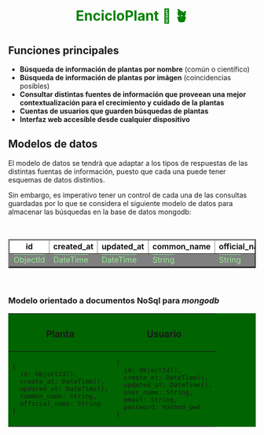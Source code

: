 <h1 style="color: green; text-align: center">EncicloPlant &#127795 🪴</h1>

## Funciones principales

 * __Búsqueda de información de plantas por nombre__ (común o científico)
 * __Búsqueda de información de plantas por imágen__ (coincidencias posíbles)
 * __Consultar distintas fuentes de información que proveean una mejor contextualización para el crecimiento y cuidado de la plantas__
 * __Cuentas de usuarios que guarden búsquedas de plantas__
 * __Interfaz web accesible desde cualquier dispositivo__

## Modelos de datos

El modelo de datos se tendrà que adaptar a los tipos de respuestas de las distintas fuentas de información, puesto que cada una puede tener esquemas de datos distintios.

Sin embargo, es imperativo tener un control de cada una de las consultas guardadas por lo que se considera el siguiente modelo de datos para almacenar las búsquedas en la base de datos mongodb:

<br>
<table align="center" border="2px" >
  <thead>
    <tr style="font-weight: 600; color: black; background-color: white; text-align: center;">
      <td>id</td>
      <td>created_at</td>
      <td>updated_at</td>
      <td>common_name</td>
      <td>official_name</td>
    </tr>
  </thead>
  <tbody style="background-color: gray;">
    <tr style="color: lightgreen; text-decoration: overline; cursor: pointer">
      <td><span> ObjectId </span></td>
      <td><span> DateTime </span></td>
      <td><span> DateTime </span></td>
      <td><span> String </span></td>
      <td><span> String </span></td>
    </tr>
  </tbody>
</table>
<br>

### Modelo orientado a documentos NoSql para _mongodb_

<table align="center" bgcolor="darkgreen">
<thead>
<th><h3>Planta</h3></th>
<th><h3>Usuario</h3></th>
</thead>
<tr>
<!-- Planta -->
<td><pre>
{
  id: ObjectId(),
  create_at: DateTime(),
  updated_at: DateTime(),
  common_name: String,
  official_name: String
}
</pre></td>
<!-- Usuario -->
<td><pre>
{
  id: ObjectId(),
  create_at: DateTime(),
  updated_at: DateTime(),
  user_name: String,
  email: String,
  password: Hashed_pwd
}
</pre></td>
</tr>
</table>
